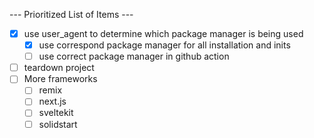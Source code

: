 --- Prioritized List of Items ---
- [X] use user_agent to determine which package manager is being used
  - [X] use correspond package manager for all installation and inits
  - [ ] use correct package manager in github action
- [ ] teardown project
- [ ] More frameworks
    - [ ] remix
    - [ ] next.js
    - [ ] sveltekit
    - [ ] solidstart
